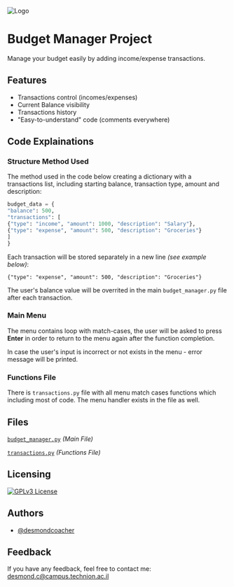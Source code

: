 
![Logo](https://png.pngtree.com/png-vector/20220910/ourmid/pngtree-budgeting-icon-png-image_6145091.png)


# Budget Manager Project

Manage your budget easily by adding income/expense transactions.


## Features

- Transactions control (incomes/expenses)
- Current Balance visibility
- Transactions history
- "Easy-to-understand" code (comments everywhere)


## Code Explainations
### Structure Method Used

The method used in the code below creating a dictionary with a transactions list, including starting balance, transaction type, amount and description:
```python
budget_data = {
"balance": 500,
"transactions": [
{"type": "income", "amount": 1000, "description": "Salary"},
{"type": "expense", "amount": 500, "description": "Groceries"}
]
}
```
Each transaction will be stored separately in a new line *(see example below)*:

```{"type": "expense", "amount": 500, "description": "Groceries"}```

The user's balance value will be overrited in the main ```budget_manager.py``` file after each transaction.

### Main Menu
The menu contains loop with match-cases, the user will be asked to press **Enter** in order to return to the menu again after the function completion.

In case the user's input is incorrect or not exists in the menu - error message will be printed.
### Functions File
There is ```transactions.py``` file with all menu match cases functions which including most of code. The menu handler exists in the file as well.


## Files

[```budget_manager.py```](https://github.com/desmondcoacher/budget_manager/blob/main/budget_manager.py) *(Main File)*

[```transactions.py```](https://github.com/desmondcoacher/budget_manager/blob/main/transactions.py) *(Functions File)*


## Licensing

[![GPLv3 License](https://img.shields.io/badge/License-GPL%20v3-yellow.svg)](https://github.com/desmondcoacher/budget_manager/blob/main/LICENSE)



## Authors

- [@desmondcoacher](https://github.com/desmondcoacher)


## Feedback

If you have any feedback, feel free to contact me: desmond.c@campus.technion.ac.il

